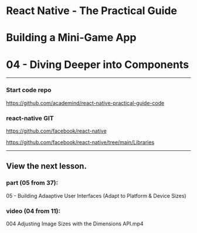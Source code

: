 # React Native - The Practical Guide
# Building a Mini-Game App
# 04 - Diving Deeper into Components

---

### Start code repo
https://github.com/academind/react-native-practical-guide-code

### react-native GIT
https://github.com/facebook/react-native

https://github.com/facebook/react-native/tree/main/Libraries

---

## View the next lesson.

### part (05 from 37):
05 - Building Adaaptive User Interfaces (Adapt to Platform & Device Sizes)

### video (04 from 11):
004 Adjusting Image Sizes with the Dimensions API.mp4
